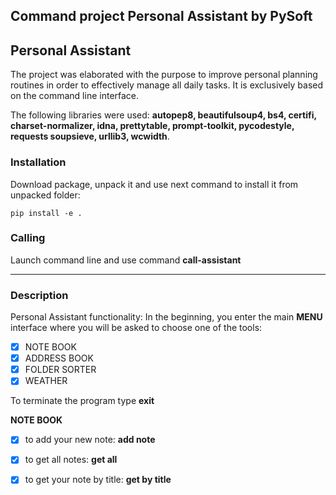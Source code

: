 ## Command project Personal Assistant by PySoft

## Personal Assistant
The project was elaborated with the purpose to improve personal planning routines in order to effectively manage all daily tasks.
It is exclusively based on the command line interface.

The following libraries were used: **autopep8,  beautifulsoup4, bs4, certifi, charset-normalizer, idna, prettytable, prompt-toolkit, pycodestyle,  requests soupsieve, urllib3, wcwidth**.


### Installation

Download package, unpack it and use next command to install it from unpacked folder:

```bush
pip install -e .
```

### Calling

Launch command line and use command **call-assistant**

___

### Description


Personal Assistant functionality:
In the beginning, you enter the main **MENU** interface where you will be asked to choose one of the tools:

- [x] NOTE BOOK
- [x] ADDRESS BOOK
- [x] FOLDER SORTER
- [x] WEATHER

To terminate the program type **exit**

**NOTE BOOK**

- [x] to add your new note: __add note__
- [x] to get all notes: __get all__
- [x] to get your note by title:  __get by title <title>__
- [x] to get the list of notes sharing the same tag value: __get by tag <tag>__
- [x] to delete the note with a certain title: __delete note <title>__
- [x] to edit the text of a note with a certain title: __edit note <title>__
- [x] to go back to the main menu:  __menu__


**ADDRESS BOOKK**
<p>
- [x] to add new contact and one or more phones, write command: add contact <name>
- [x] to remove contact, write command: remove contact <name>
- [x] to add phone, write command: add phone <name> <one phone>
- [x] to change phone, write command: change phone <name> <old phone> <new phone>
- [x] to remove phone, write command: remove phone <name> <old phone>
- [x] to add e-mail, write command: add email <name> <e-mail>
- [x] to change e-mail, write command: change email <name> <new e-mail>
- [x] to remove e-mail, write command: remove email <name>
- [x] to add address, write command: add address <name> <address>
- [x] to change address, write command: change address <name> <new address>
- [x] to remove address, write command: remove address <name>
- [x] to add birthday of contact, write command: add birthday <name> <dd/mm/yyyy>
- [x] to remove birthday, write command: remove birthday <name>
- [x] to change birthday, write command: change birthday <name> <d/m/yyyy>
- [x] to see how many days to contact's birthday, write command: days to birthday <name>
- [x] to see list of birthdays in period, write command: birthdays <number of days>
- [x] to search contact, by name, write command: search contact <name>
- [x] to see full record of contact, write: phone <name>
- [x] to see all contacts, write command: show book
- [x] to go to MENU, write command: menu 
- [x] to say hello, write command: hello
- [x] to see help, write command: help
</p>

**FOLDER SORTER**
<p>
- [x] to sort a folder you should enter a path to it.
- [x] to go to MENU, write command: menu
- [x] supported formats for sorting:

```python
groups_of_format = {
        "images": ["JPEG", "PNG", "JPG", "SVG", "BMP"],
        "videos": ["AVI", "MP4", "MOV", "MKV"],
        "documents": ["DOC", "DOCX", "TXT", "PDF", "XLSX", "PPTX"],
        "audios": ["MP3", "OGG", "WAV", "AMR"],
        "archives": ["ZIP", "GZ", "TAR", "RAR"],
    }
```
</p>

**WEATHER**
<p>
By default weather forecast is set for Kyiv
- [x] to get the weather forecast type your city name
- [x] to go to MENU, write command: menu
</p>
___

### PySoft team:
<p> 
Dmytrii Shypilov (Team Lead) </p>
<p>Anton Akulenko (Scrum Master) </p>
<p>Kostiantyn Liapkalo (Developer) </p>
<p>Artur Mistiuk (Developer)</p>

